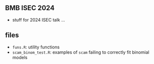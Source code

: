 ## BMB ISEC 2024

* stuff for 2024 ISEC talk ...

## files

* `funs.R`: utility functions
* `scam_binom_test.R`: examples of `scam` failing to correctly fit binomial models
